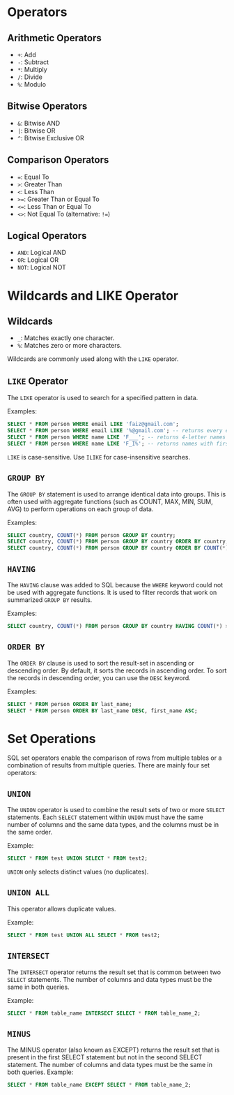 # Operators

## Arithmetic Operators

- `+`: Add
- `-`: Subtract
- `*`: Multiply
- `/`: Divide
- `%`: Modulo

## Bitwise Operators

- `&`: Bitwise AND
- `|`: Bitwise OR
- `^`: Bitwise Exclusive OR

## Comparison Operators

- `=`: Equal To
- `>`: Greater Than
- `<`: Less Than
- `>=`: Greater Than or Equal To
- `<=`: Less Than or Equal To
- `<>`: Not Equal To (alternative: `!=`)

## Logical Operators

- `AND`: Logical AND
- `OR`: Logical OR
- `NOT`: Logical NOT

# Wildcards and LIKE Operator

## Wildcards

- `_`: Matches exactly one character.
- `%`: Matches zero or more characters.

Wildcards are commonly used along with the `LIKE` operator.

## `LIKE` Operator

The `LIKE` operator is used to search for a specified pattern in data.

Examples:

```sql
SELECT * FROM person WHERE email LIKE 'faiz@gmail.com';
SELECT * FROM person WHERE email LIKE '%@gmail.com'; -- returns every email ending with @gmail.com
SELECT * FROM person WHERE name LIKE 'F___'; -- returns 4-letter names starting with F
SELECT * FROM person WHERE name LIKE 'F_I%'; -- returns names with first letter F and third letter I
```

`LIKE` is case-sensitive. Use `ILIKE` for case-insensitive searches.

## `GROUP BY`

The `GROUP BY` statement is used to arrange identical data into groups. This is often used with aggregate functions (such as COUNT, MAX, MIN, SUM, AVG) to perform operations on each group of data.

Examples:

```sql
SELECT country, COUNT(*) FROM person GROUP BY country;
SELECT country, COUNT(*) FROM person GROUP BY country ORDER BY country;
SELECT country, COUNT(*) FROM person GROUP BY country ORDER BY COUNT(*);
```

## `HAVING `

The `HAVING` clause was added to SQL because the `WHERE` keyword could not be used with aggregate functions. It is used to filter records that work on summarized `GROUP BY` results.

Examples:

```sql
SELECT country, COUNT(*) FROM person GROUP BY country HAVING COUNT(*) > 5 ORDER BY country;
```

## `ORDER BY `

The `ORDER BY` clause is used to sort the result-set in ascending or descending order. By default, it sorts the records in ascending order. To sort the records in descending order, you can use the `DESC` keyword.

Examples:

```sql
SELECT * FROM person ORDER BY last_name;
SELECT * FROM person ORDER BY last_name DESC, first_name ASC;
```

# Set Operations

SQL set operators enable the comparison of rows from multiple tables or a combination of results from multiple queries. There are mainly four set operators:

## `UNION`

The `UNION` operator is used to combine the result sets of two or more `SELECT` statements. Each `SELECT` statement within `UNION` must have the same number of columns and the same data types, and the columns must be in the same order.

Example:

```sql
SELECT * FROM test UNION SELECT * FROM test2;
```

`UNION` only selects distinct values (no duplicates).

## `UNION ALL`

This operator allows duplicate values.

Example:

```sql
SELECT * FROM test UNION ALL SELECT * FROM test2;
```

## `INTERSECT`

The `INTERSECT` operator returns the result set that is common between two `SELECT` statements. The number of columns and data types must be the same in both queries.

Example:

```sql
SELECT * FROM table_name INTERSECT SELECT * FROM table_name_2;
```

## `MINUS`

The MINUS operator (also known as EXCEPT) returns the result set that is present in the first SELECT statement but not in the second SELECT statement. The number of columns and data types must be the same in both queries.
Example:

```sql
SELECT * FROM table_name EXCEPT SELECT * FROM table_name_2;
```
